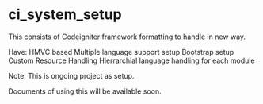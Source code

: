 ci_system_setup
===============
This consists of Codeigniter framework formatting to handle in new way.

Have:
HMVC based 
Multiple language support setup
Bootstrap setup
Custom Resource Handling
Hierrarchial language handling for each module


Note:
This is ongoing project as setup.

Documents of using this will be available soon.

